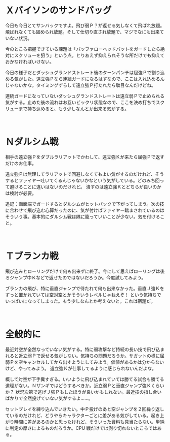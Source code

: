 # Ｘバイソンのサンドバッグ

今日も今日とてサンバックですよ。飛び弱Ｐ？が返せる気しなくて飛ばれ放題。飛ばれなくても固められ放題。そして仕切り直され放題で、マジでなにも出来ていない状況。

今のところ把握できている課題は「バッファローヘッドバットをガードしたら絶対にスクリューを狙う」という点。とりあえず抑えられそうな所だけでも抑えておかなければいけない。

今日の様子だとダッシュグランドストレート後のターンパンチは屈強Ｐで割り込める気がした。遠立強Ｐなら連続ガードになるはずなので、ここは入れ込めるんじゃないかな。タイミングずらして遠立強Ｐ打たれたら駄目なんだけどね。

連続ガードになっていないダッシュグランドストレートは遠立弱Ｐで止められる気がする。止めた後の流れはお互いビックリ状態なので、ここを決め打ちでスクリューまで持ち込めると、もう少しなんとか出来る気がする。

　
　

# Ｎダルシム戦

相手の遠立強Ｐをダブルラリアットでかわして、遠立強Ｋが来たら屈強Ｐで返すだけのお仕事。

遠立強Ｐは無理してラリアットで回避しなくてもよい気がするのだけれど、そうするとファイヤー吐いてくるんじゃないかなという気がしている。どのみち回って避けることに違いはないのだけれど。
潰すのは遠立強Ｋとどちらが良いのかは検討が必要。

追記：画面端でガードするとダルシムがヒットバックで下がってしまう。次の技に合わせて飛び込む心算だったのに、気が付けばファイヤー踏まされているのはそういう事。基本的にダルシム戦は隅に籠っていいことが少ない。気を付けること。

　
　

# Ｔブランカ戦

飛び込みとローリングだけで何も出来ずに終了。今にして思えばローリングは後ろジャンプ中Ｋなどで返せたのではないだろうか。今度試してみよう。

ブランカの飛び、特に垂直ジャンプで待たれて何も出来なかった。垂直Ｊ強Ｋをずっと置かれていては空対空とかそういうレベルじゃねえぞ！ という気持ちでいっぱいになってしまった。もう少しなんとか考えないと。これは宿題だ。

　
　

# 全般的に

最近対空が全然なっていない気がする。特に弱攻撃など持続の長い技で飛び込まれると近立弱Ｐで返せる気がしない。気持ちの問題だろうか。サガットの様に屈弱Ｐを空キャンセルしてから出すようにしてみよう。価値があるかは分からないけど、やってみよう。
遠立強Ｋが仕事してるように感じられないんだよな。

概して対空が下手糞すぎる。いいように飛び込まれていては勝てる試合も勝てる道理がない。Ｎザンギではどうするべきか。近立弱Ｐと垂直ジャンプ強Ｋくらいか？ 状況次第で逃げＪ強Ｐもしたほうが良いかもしれない。最近技の指し合いばかりで全然投げていない気がするよ……。

セットプレイを練り込んでいきたい。中Ｐ投げのあと空ジャンプを２回繰り返しているのだけれど、どうやらキャラクターごとに差がある気がしている。起き上がり時間に差があるのかと思ったけれど、そういった資料も見当たらない。単純に判定の厚さによるものだろうか。CPU 戦だけでは測り切れないところではある。
